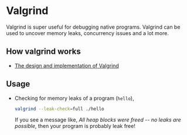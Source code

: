 # Valgrind

Valgrind is super useful for debugging native programs. Valgrind can be used to
uncover memory leaks, concurrency issues and a lot more.

## How valgrind works

- [The design and implementation of Valgrind](https://courses.cs.washington.edu/courses/cse326/05wi/valgrind-doc/mc_techdocs.html)

## Usage

- Checking for memory leaks of a program (`hello`),

  ```sh
  valgrind --leak-check=full ./hello
  ```

  If you see a message like, _All heap blocks were freed -- no leaks are
  possible_, then your program is probably leak free!
